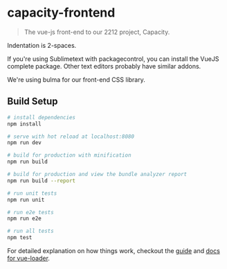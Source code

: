 # capacity-frontend

> The vue-js front-end to our 2212 project, Capacity.

Indentation is 2-spaces.

If you're using Sublimetext with packagecontrol, you can install the VueJS complete package.
Other text editors probably have similar addons.

We're using bulma for our front-end CSS library.

## Build Setup

``` bash
# install dependencies
npm install

# serve with hot reload at localhost:8080
npm run dev

# build for production with minification
npm run build

# build for production and view the bundle analyzer report
npm run build --report

# run unit tests
npm run unit

# run e2e tests
npm run e2e

# run all tests
npm test
```

For detailed explanation on how things work, checkout the [guide](http://vuejs-templates.github.io/webpack/) and [docs for vue-loader](http://vuejs.github.io/vue-loader).
